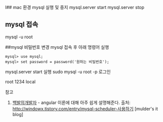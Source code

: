 l## mac 환경 mysql 실행 및 중지
mysql.server start
mysql.server stop
## mysql 접속
mysql -u root

##mysql 비밀번호 변경
mysql 접속 후 아래 명령어 실행
```
mysql> use mysql;
mysql> set password = password('원하는 비밀번호');
```


mysql.server start 실행
sudo mysql -u root -p 로그인

root 1234 local










참고

1. [백발의개발자](http://m.blog.naver.com/jjoommnn/130181901609) - angular 이론에 대해 아주 쉽게 설명해준다.
출처: http://windowx.tistory.com/entry/mysql-scheduler-사용하기 [mulder's it blog]
